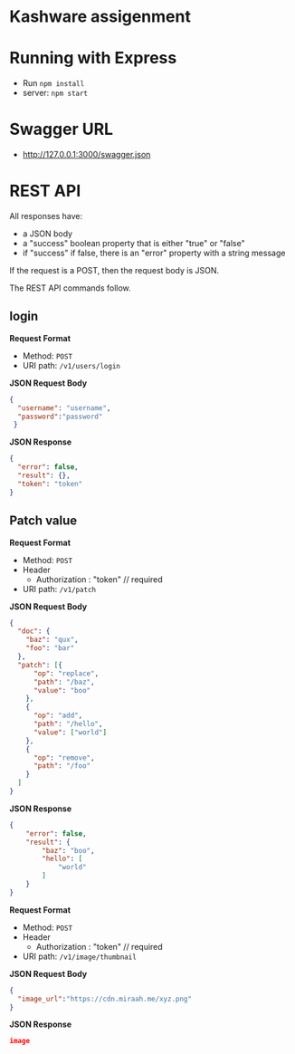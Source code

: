 # Kashware assigenment

# Running with Express
  -  Run `npm install`
  -  server: `npm start`

# Swagger URL
 - http://127.0.0.1:3000/swagger.json


# REST API

All responses have:
-   a JSON body
-   a "success" boolean property that is either "true" or "false"
-   if "success" if false, there is an "error" property with a string message

If the request is a POST, then the request body is JSON.

The REST API commands follow.
## login
 **Request Format**

 -   Method: `POST`
 -   URI path: `/v1/users/login`

 **JSON Request Body**

 ```JSON
 {
   "username": "username",
   "password":"password"
  }
 ```

 **JSON Response**

 ```JSON
 {
   "error": false,
   "result": {},
   "token": "token"
 }
 ```

 ## Patch value


 **Request Format**

 -   Method: `POST`
 -   Header
        - Authorization : "token" // required
 -   URI path: `/v1/patch`


 **JSON Request Body**

 ```JSON
 {
   "doc": {
     "baz": "qux",
     "foo": "bar"
   },
   "patch": [{
       "op": "replace",
       "path": "/baz",
       "value": "boo"
     },
     {
       "op": "add",
       "path": "/hello",
       "value": ["world"]
     },
     {
       "op": "remove",
       "path": "/foo"
     }
   ]
 }
```
 **JSON Response**

 ```JSON
 {
     "error": false,
     "result": {
         "baz": "boo",
         "hello": [
             "world"
         ]
     }
 }
 ```

  **Request Format**

  -   Method: `POST`
  -   Header
         - Authorization : "token" // required
  -   URI path: `/v1/image/thumbnail`


  **JSON Request Body**

  ```JSON
  {
    "image_url":"https://cdn.miraah.me/xyz.png"
  }
 ```
  **JSON Response**

  ```JSON
  image
  ```
